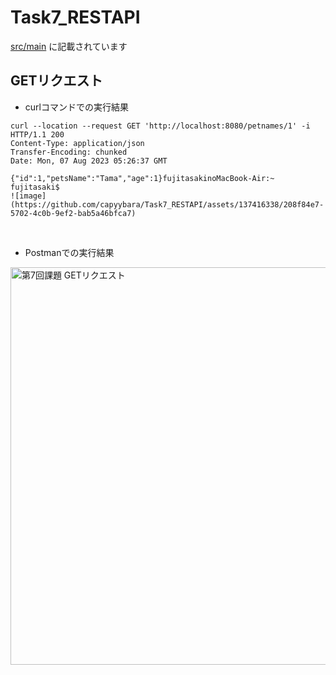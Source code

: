 # Task7_RESTAPI

[src/main](https://github.com/capyybara/Task7_RESTAPI/tree/master/src/main/java/com/Task7RESTAPI/PetsList)
に記載されています


## GETリクエスト
- curlコマンドでの実行結果

```
curl --location --request GET 'http://localhost:8080/petnames/1' -i
HTTP/1.1 200 
Content-Type: application/json
Transfer-Encoding: chunked
Date: Mon, 07 Aug 2023 05:26:37 GMT

{"id":1,"petsName":"Tama","age":1}fujitasakinoMacBook-Air:~ fujitasaki$ 
![image](https://github.com/capyybara/Task7_RESTAPI/assets/137416338/208f84e7-5702-4c0b-9ef2-bab5a46bfca7)

```

<br>

- Postmanでの実行結果
<img width="636" alt="第7回課題 GETリクエスト" src="https://github.com/capyybara/Task7_RESTAPI/assets/137416338/a71af865-e7ff-4d85-9784-ed8603d4441b">
